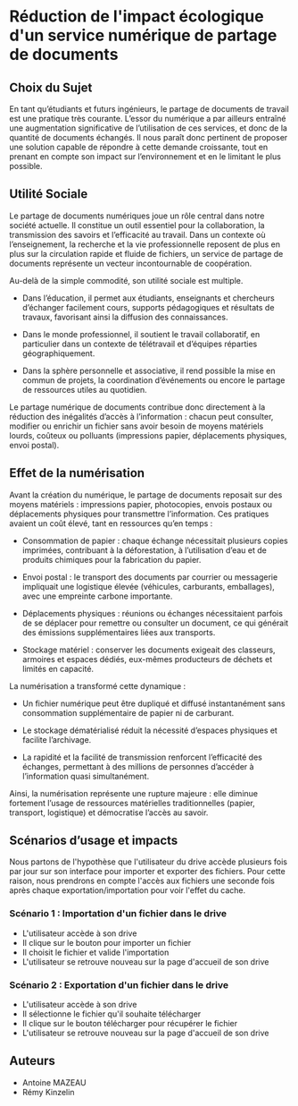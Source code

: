 # Réduction de l'impact écologique d'un service numérique de partage de documents

## Choix du Sujet

En tant qu’étudiants et futurs ingénieurs, le partage de documents de travail est une pratique très courante. L’essor du numérique a par ailleurs entraîné une augmentation significative de l’utilisation de ces services, et donc de la quantité de documents échangés. Il nous paraît donc pertinent de proposer une solution capable de répondre à cette demande croissante, tout en prenant en compte son impact sur l’environnement et en le limitant le plus possible.

## Utilité Sociale

Le partage de documents numériques joue un rôle central dans notre société actuelle. Il constitue un outil essentiel pour la collaboration, la transmission des savoirs et l’efficacité au travail. Dans un contexte où l’enseignement, la recherche et la vie professionnelle reposent de plus en plus sur la circulation rapide et fluide de fichiers, un service de partage de documents représente un vecteur incontournable de coopération.

Au-delà de la simple commodité, son utilité sociale est multiple.

* Dans l’éducation, il permet aux étudiants, enseignants et chercheurs d’échanger facilement cours, supports pédagogiques et résultats de travaux, favorisant ainsi la diffusion des connaissances.

* Dans le monde professionnel, il soutient le travail collaboratif, en particulier dans un contexte de télétravail et d’équipes réparties géographiquement.

* Dans la sphère personnelle et associative, il rend possible la mise en commun de projets, la coordination d’événements ou encore le partage de ressources utiles au quotidien.

Le partage numérique de documents contribue donc directement à la réduction des inégalités d’accès à l’information : chacun peut consulter, modifier ou enrichir un fichier sans avoir besoin de moyens matériels lourds, coûteux ou polluants (impressions papier, déplacements physiques, envoi postal).

## Effet de la numérisation

Avant la création du numérique, le partage de documents reposait sur des moyens matériels : impressions papier, photocopies, envois postaux ou déplacements physiques pour transmettre l’information. Ces pratiques avaient un coût élevé, tant en ressources qu’en temps :

* Consommation de papier : chaque échange nécessitait plusieurs copies imprimées, contribuant à la déforestation, à l’utilisation d’eau et de produits chimiques pour la fabrication du papier.

* Envoi postal : le transport des documents par courrier ou messagerie impliquait une logistique élevée (véhicules, carburants, emballages), avec une empreinte carbone importante.

* Déplacements physiques : réunions ou échanges nécessitaient parfois de se déplacer pour remettre ou consulter un document, ce qui générait des émissions supplémentaires liées aux transports.

* Stockage matériel : conserver les documents exigeait des classeurs, armoires et espaces dédiés, eux-mêmes producteurs de déchets et limités en capacité.

La numérisation a transformé cette dynamique :

* Un fichier numérique peut être dupliqué et diffusé instantanément sans consommation supplémentaire de papier ni de carburant.

* Le stockage dématérialisé réduit la nécessité d’espaces physiques et facilite l’archivage.

* La rapidité et la facilité de transmission renforcent l’efficacité des échanges, permettant à des millions de personnes d’accéder à l’information quasi simultanément.

Ainsi, la numérisation représente une rupture majeure : elle diminue fortement l’usage de ressources matérielles traditionnelles (papier, transport, logistique) et démocratise l’accès au savoir.

## Scénarios d’usage et impacts

Nous partons de l'hypothèse que l'utilisateur du drive accède plusieurs fois par jour sur son interface pour importer et exporter des fichiers. Pour cette raison, nous prendrons en compte l'accès aux fichiers une seconde fois après chaque exportation/importation pour voir l'effet du cache.

### Scénario 1 : Importation d'un fichier dans le drive

- L'utilisateur accède à son drive
- Il clique sur le bouton pour importer un fichier
- Il choisit le fichier et valide l'importation
- L'utilisateur se retrouve nouveau sur la page d'accueil de son drive

### Scénario 2 : Exportation d'un fichier dans le drive

- L'utilisateur accède à son drive
- Il sélectionne le fichier qu'il souhaite télécharger
- Il clique sur le bouton télécharger pour récupérer le fichier
- L'utilisateur se retrouve nouveau sur la page d'accueil de son drive

## Auteurs

* Antoine MAZEAU
* Rémy Kinzelin
